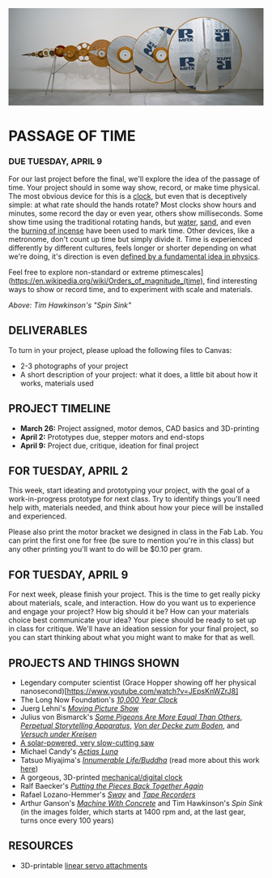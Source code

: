 ![](https://raw.githubusercontent.com/jeffThompson/PhysicalComputing/master/Images/03_PassageOfTime/TimHawkinson_SpinSink-banner.jpg)

# PASSAGE OF TIME  
### DUE TUESDAY, APRIL 9

For our last project before the final, we'll explore the idea of the passage of time. Your project should in some way show, record, or make time physical. The most obvious device for this is a [clock](https://en.wikipedia.org/wiki/Clock), but even that is deceptively simple: at what rate should the hands rotate? Most clocks show hours and minutes, some record the day or even year, others show milliseconds. Some show time using the traditional rotating hands, but [water](https://en.wikipedia.org/wiki/Water_clock), [sand](https://en.wikipedia.org/wiki/Hourglass), and even the [burning of incense](https://en.wikipedia.org/wiki/Incense_clock) have been used to mark time. Other devices, like a metronome, don't count up time but simply divide it. Time is experienced differently by different cultures, feels longer or shorter depending on what we're doing, it's direction is even [defined by a fundamental idea in physics](https://en.wikipedia.org/wiki/Arrow_of_time).

Feel free to explore non-standard or extreme ptimescales](https://en.wikipedia.org/wiki/Orders_of_magnitude_(time), find interesting ways to show or record time, and to experiment with scale and materials.

*Above: Tim Hawkinson's "Spin Sink"*

## DELIVERABLES  
To turn in your project, please upload the following files to Canvas:  
* 2-3 photographs of your project  
* A short description of your project: what it does, a little bit about how it works, materials used  

## PROJECT TIMELINE  
* **March 26:** Project assigned, motor demos, CAD basics and 3D-printing  
* **April 2:** Prototypes due, stepper motors and end-stops  
* **April 9:** Project due, critique, ideation for final project  

## FOR TUESDAY, APRIL 2  
This week, start ideating and prototyping your project, with the goal of a work-in-progress prototype for next class. Try to identify things you'll need help with, materials needed, and think about how your piece will be installed and experienced.

Please also print the motor bracket we designed in class in the Fab Lab. You can print the first one for free (be sure to mention you're in this class) but any other printing you'll want to do will be $0.10 per gram.

## FOR TUESDAY, APRIL 9  
For next week, please finish your project. This is the time to get really picky about materials, scale, and interaction. How do you want us to experience and engage your project? How big should it be? How can your materials choice best communicate your idea? Your piece should be ready to set up in class for critique. We'll have an ideation session for your final project, so you can start thinking about what you might want to make for that as well.

## PROJECTS AND THINGS SHOWN  
* Legendary computer scientist (Grace Hopper showing off her physical nanosecond)[https://www.youtube.com/watch?v=JEpsKnWZrJ8]  
* The Long Now Foundation's [*10,000 Year Clock*](http://longnow.org/clock/)  
* Juerg Lehni's [*Moving Picture Show*](http://juerglehni.com/works/moving-picture-show)  
* Julius von Bismarck's [*Some Pigeons Are More Equal Than Others*](http://juliusvonbismarck.com/bank/index.php?/projects/some-pigeons-are-more-equal-than-others), [*Perpetual Storytelling Apparatus*](http://juliusvonbismarck.com/bank/index.php?/projects/perpetual-storytellin-apparatus), [*Von der Decke zum Boden*](http://juliusvonbismarck.com/bank/index.php?/projects/von-der-decke-zum-boden), and [*Versuch under Kreisen*](http://juliusvonbismarck.com/bank/index.php?/projects/versuch-unter-kreisen)  
* [A solar-powered, very slow-cutting saw](https://tinkerlog.com/2012/09/24/the-almost-useless-machine)  
* Michael Candy's [*Actias Luna*](https://michaelcandy.com/ACTIAS-LUNA)  
* Tatsuo Miyajima's [*Innumerable Life/Buddha*](https://tatsuomiyajima.com/work-projects/innumerable-life-buddha/) (read more about this work [here](https://www.lissongallery.com/exhibitions/tatsuo-miyajima-innumerable-life-buddha))  
* A gorgeous, 3D-printed [mechanical/digital clock](https://hackaday.com/2018/12/10/dozens-of-servos-flip-the-segments-of-this-3d-printed-digital-clock/)  
* Ralf Baecker's [*Putting the Pieces Back Together Again*](http://www.rlfbckr.org/work/ptpbta)  
* Rafael Lozano-Hemmer's [*Sway*](http://www.lozano-hemmer.com/sway.php) and [*Tape Recorders*](http://www.lozano-hemmer.com/tape_recorders.php)  
* Arthur Ganson's [*Machine With Concrete*](https://www.youtube.com/watch?v=5q-BH-tvxEg) and Tim Hawkinson's *Spin Sink* (in the images folder, which starts at 1400 rpm and, at the last gear, turns once every 100 years)  

## RESOURCES  
* 3D-printable [linear servo attachments](https://www.thingiverse.com/thing:3170748)  
